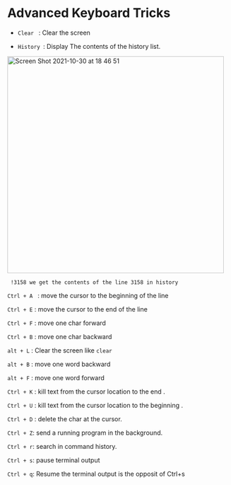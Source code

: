 # Advanced Keyboard Tricks 

* ```Clear ``` : Clear the screen  

* ```History ```: Display The contents of the history list.


<img width="490" alt="Screen Shot 2021-10-30 at 18 46 51" src="https://user-images.githubusercontent.com/92652606/139541881-d60ab3e3-6504-4feb-bf8e-821a831f7642.png">

``` !3158 we get the contents of the line 3158 in history``` 

```Ctrl + A ``` : move the cursor to the beginning of the line 

```Ctrl + E``` : move the cursor to the end of the line 

```Ctrl + F``` :  move one char forward 

```Ctrl + B``` : move one char backward 

```alt + L``` : Clear the screen like ```clear```

```alt + B``` : move one word backward 

```alt + F``` : move one word forward 

```Ctrl + K``` : kill text  from the cursor location to the end .

```Ctrl + U``` : kill text from the cursor location to the beginning . 

```Ctrl + D``` : delete the char at the cursor.

```Ctrl + Z```: send a running program in the background.

```Ctrl + r```: search in command history.

```Ctrl + s```: pause terminal output

```Ctrl + q```: Resume the terminal output is the opposit of Ctrl+s




